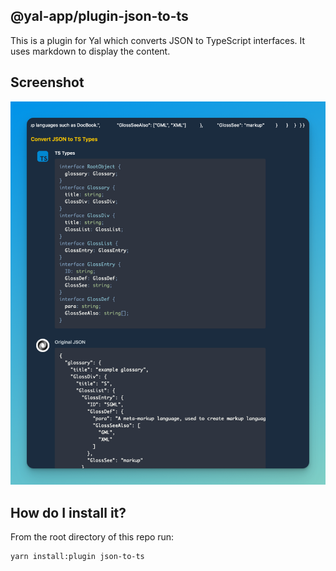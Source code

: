 ## @yal-app/plugin-json-to-ts

This is a plugin for Yal which converts JSON to TypeScript interfaces. It uses markdown to display the content.

## Screenshot

![json-to-ts](./resources/json-to-ts.png 'json-to-ts')

## How do I install it?

From the root directory of this repo run:

```
yarn install:plugin json-to-ts
```

